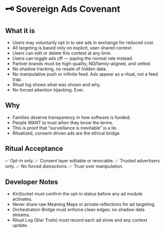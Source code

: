 # 🗝️ Sovereign Ads Covenant

## What it is
- Users may voluntarily opt in to see ads in exchange for reduced cost.
- All targeting is based only on explicit, user-shared context.
- Users can edit or delete this context at any time.
- Users can toggle ads off — paying the normal rate instead.
- Partner brands must be high-quality, ND/family-aligned, and vetted.
- No shadow tracking, no resale of hidden data.
- No manipulative push or infinite feed. Ads appear as a ritual, not a feed trap.
- Ritual log shows what was shown and why.
- No forced attention hijacking. Ever.

## Why
- Families deserve transparency in how software is funded.
- People WANT to trust when they know the terms.
- This is proof that “surveillance is inevitable” is a lie.
- Ritualized, consent-driven ads are the ethical bridge.

## Ritual Acceptance
✅ Opt-in only.
✅ Consent layer editable or revocable.
✅ Trusted advertisers only.
✅ No forced distractions.
✅ Trust over manipulation.

## Developer Notes
- KinSocket must confirm the opt-in status before any ad module activates.
- Never share raw Meaning Maps or private reflections for ad targeting.
- Orchestration Bridge must enforce clean edges: no shadow data streams.
- Ritual Log (Star Trails) must record each ad show and any context update.
